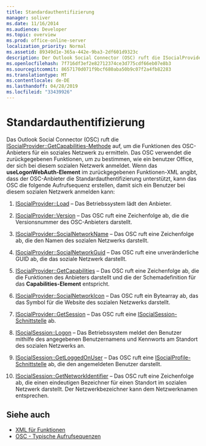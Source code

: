 ```yaml
---
title: Standardauthentifizierung
manager: soliver
ms.date: 11/16/2014
ms.audience: Developer
ms.topic: overview
ms.prod: office-online-server
localization_priority: Normal
ms.assetid: 89349d1e-365a-442e-9ba3-2df601d9323c
description: Der Outlook Social Connector (OSC) ruft die ISocialProvider::GetCapabilities-Methode auf, um die Funktionen des OSC-Anbieters für ein soziales Netzwerk zu ermitteln.
ms.openlocfilehash: 7f716df3ef2e82712374ce3d775cdf66eb07e8b3
ms.sourcegitcommit: 8657170d071f9bcf680aba50b9c07f2a4fb82283
ms.translationtype: MT
ms.contentlocale: de-DE
ms.lasthandoff: 04/28/2019
ms.locfileid: "33439926"
---
```

# <a name="basic-authentication"></a>Standardauthentifizierung

Das Outlook Social Connector (OSC) ruft die [ISocialProvider::GetCapabilities-Methode](isocialprovider-getcapabilities.md) auf, um die Funktionen des OSC-Anbieters für ein soziales Netzwerk zu ermitteln. Das OSC verwendet die zurückgegebenen Funktionen, um zu bestimmen, wie ein benutzer Office, der sich bei diesem sozialen Netzwerk anmeldet. Wenn das **useLogonWebAuth-Element**  im zurückgegebenen Funktionen-XML angibt, dass der OSC-Anbieter die Standardauthentifizierung unterstützt, kann das OSC die folgende Aufrufsequenz erstellen, damit sich ein Benutzer bei diesem sozialen Netzwerk anmelden kann: 
  
1. [ISocialProvider::Load](isocialprovider-load.md) – Das Betriebssystem lädt den Anbieter. 
    
2. [ISocialProvider::Version](isocialprovider-version.md) – Das OSC ruft eine Zeichenfolge ab, die die Versionsnummer des OSC-Anbieters darstellt. 
    
3. [ISocialProvider::SocialNetworkName](isocialprovider-socialnetworkname.md) – Das OSC ruft eine Zeichenfolge ab, die den Namen des sozialen Netzwerks darstellt. 
    
4. [ISocialProvider::SocialNetworkGuid](isocialprovider-socialnetworkguid.md) – Das OSC ruft eine unveränderliche GUID ab, die das soziale Netzwerk darstellt. 
    
5. [ISocialProvider::GetCapabilities](isocialprovider-getcapabilities.md) – Das OSC ruft eine Zeichenfolge ab, die die Funktionen des Anbieters darstellt und die der Schemadefinition für das **Capabilities-Element** entspricht. 
    
6. [ISocialProvider::SocialNetworkIcon](isocialprovider-socialnetworkicon.md) – Das OSC ruft ein Bytearray ab, das das Symbol für die Website des sozialen Netzwerks darstellt. 
    
7. [ISocialProvider::GetSession](isocialprovider-getsession.md) – Das OSC ruft eine [ISocialSession-Schnittstelle](isocialsessioniunknown.md) ab. 
    
8. [ISocialSession::Logon](isocialsession-logon.md) – Das Betriebssystem meldet den Benutzer mithilfe des angegebenen Benutzernamens und Kennworts am Standort des sozialen Netzwerks an. 
    
9. [ISocialSession::GetLoggedOnUser](isocialsession-getloggedonuser.md) – Das OSC ruft eine [ISocialProfile-Schnittstelle](isocialprovideriunknown.md) ab, die den angemeldeten Benutzer darstellt. 
    
10. [ISocialSession::GetNetworkIdentifier](isocialsession-getnetworkidentifier.md) – Das OSC ruft eine Zeichenfolge ab, die einen eindeutigen Bezeichner für einen Standort im sozialen Netzwerk darstellt. Der Netzwerkbezeichner kann dem Netzwerknamen entsprechen. 
    
## <a name="see-also"></a>Siehe auch

- [XML für Funktionen](xml-for-capabilities.md)
- [OSC - Typische Aufrufsequenzen](osc-typical-calling-sequences.md)

